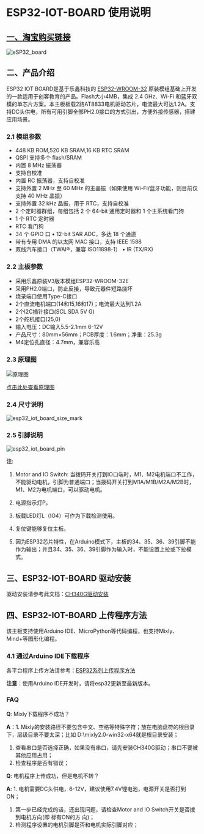 # ESP32-IOT-BOARD 使用说明

## [一、淘宝购买链接](https://item.taobao.com/item.htm?ali_refid=a3_430582_1006:1209150026:N:bHry0KBYQUueXMqvQBLQ7A==:ae7ad87b821c162939f1053fd9a53067&ali_trackid=162_ae7ad87b821c162939f1053fd9a53067&id=778630577370&skuId=5318380828567&spm=a21n57.1.0.0)

![eSP32_board](picture/esp32_iot_board.png)

## 二、产品介绍

ESP32 IOT BOARD是基于乐鑫科技的 [ESP32-WROOM-32](https://www.espressif.com/sites/default/files/documentation/esp32-wroom-32_datasheet_cn.pdf) 原装模组基础上开发的一款适用于创客教育的产品。Flash大小4MB，集成 2.4 GHz、Wi-Fi 和蓝牙双模的单芯片方案。本主板板载2路AT8833电机驱动芯片，电流最大可达1.2A。支持DC头供电，所有可用引脚全部PH2.0接口的方式引出，方便外接传感器，搭建应用场景。

### 2.1 模组参数

- 448 KB ROM,520 KB SRAM,16 KB RTC SRAM
- QSPI 支持多个 flash/SRAM
- 内置 8 MHz 振荡器
- 支持自校准
- 内置 RC 振荡器，支持自校准
- 支持外置 2 MHz 至 60 MHz 的主晶振（如果使用 Wi-Fi/蓝牙功能，则目前仅支持 40 MHz 晶振）
- 支持外置 32 kHz 晶振，用于 RTC，支持自校准
- 2 个定时器群组，每组包括 2 个 64-bit 通用定时器和 1 个主系统看门狗
- 1 个 RTC 定时器
- RTC 看门狗
- 34 个 GPIO 口 • 12-bit SAR ADC，多达 18 个通道
- 带有专用 DMA 的以太网 MAC 接口，支持 IEEE 1588
- 双线汽车接口（TWAI®，兼容 ISO11898-1） • IR (TX/RX)

### 2.2 主板参数

- 采用乐鑫原装V3版本模组ESP32-WROOM-32E
- 采用PH2.0端口，防止反接，导致元器件短路烧坏
- 烧录端口使用Type-C接口
- 2个直流电机端口(14和15,16和17)；电流最大达到1.2A
- 2个I2C插针接口(SCL SDA 5V G)
- 2个舵机接口(25,0)
- 输入电压：DC输入5.5-2.1mm  6-12V
- 产品尺寸：80mm×56mm；PCB厚度：1.6mm；净重：25.3g
- M4定位孔直径：4.7mm，兼容乐高

### 2.3 原理图

![原理图](picture/schematic_diagram.png)

[点击此处查看原理图](zh-cn/esp32/esp32_iot_board/esp32_ph2.0_mainboard.pdf ':ignore')

### 2.4 尺寸说明

![esp32_iot_board_size_mark](picture/esp32_iot_board_size_mark.png)

### 2.5 引脚说明

![esp32_iot_board_pin](picture/esp32_iot_board_pin.jpg)

**注**:

1. Motor and IO Switch: 当拨码开关打到IO口端时，M1、M2电机端口不工作，不能驱动电机，引脚为普通端口；当拨码开关打到M1A/M1B/M2A/M2B时，M1、M2为电机端口，可以驱动电机。

2. 电源指示灯P。

3. 板载LED灯L（IO4）可作为下载检测使用。

4. 复位键能够复位主板。

5. 因为ESP32芯片特性，在Arduino模式下，主板的34、35、36、39引脚不能作为输出；并且34、35、36、39引脚作为输入时，不能设置上拉或下拉模式。

## 三、ESP32-IOT-BOARD 驱动安装

驱动安装请参考此文档：[CH340G驱动安装](zh-cn/driver/ch340_driver/ch340_driver.md)

## 四、ESP32-IOT-BOARD 上传程序方法

该主板支持使用Arduino IDE、MicroPython等代码编程，也支持Mixly、Mind+等图形化编程。

### 4.1 通过Arduino IDE下载程序

各平台程序上传方法请参考：[ESP32系列上传程序方法](zh-cn/esp32/esp32_software_instructions/esp32_software_instructions.md)

**注意**：使用Arduino IDE开发时，请将esp32更新至最新版本。

### FAQ

**Q**: Mixly下载程序不成功？

**A**：1. Mixly的安装路径不要包含中文、空格等特殊字符；放在电脑盘符的根目录下，层级目录不要太深；比如 D:\mixly2.0-win32-x64就是根目录安装；

1. 查看串口是否选择正确，如果没有串口，请先安装CH340G驱动；串口不要被其他应用占用；
2. 检查程序是否有错误；

**Q**: 电机程序上传成功，但是电机不转？

**A**: 1. 电机需要DC头供电，6-12V，建议使用7.4V锂电池，电源开关是否打到ON；

1. 第一步已经完成的话，还出现问题，请检查Motor and IO Switch开关是否拨到电机方向(即 标有ON的方 向)；
2. 检测程序设置的电机引脚是否和电机实际引脚对应；
